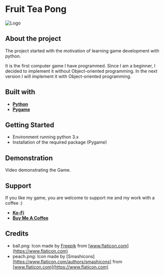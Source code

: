 
# Fruit Tea Pong

![Logo](https://www.webhawk-design.com/wp-content/uploads/Fruit-Tea-Pong.jpg)



## About the project
The project started with the motivation of learning game development with python. 

It is the first computer game I have programmed. Since I am a beginner, I decided to implement it without Object-oriented programming. In the next version I will implement it with Object-oriented programming.


## Built with

- [**Python**](https://www.python.org)
- [**Pygame**](https://www.pygame.org)


## Getting Started

- Environment running python 3.x
- Installation of the required package (Pygame)

## Demonstration

Video demonstrating the Game.



## Support

If you like my game, you are welcome to support me and my work with a coffee :)

- [**Ko-Fi**](https://www.ko-fi.com/lovecoffeeandcoding)
- [**Buy Me A Coffee**](https://www.buymeacoffee.com/lovecoffeeandcoding)


## Credits
- ball.png: Icon made by [Freepik](https://www.flaticon.com/authors/freepik) from [www.flaticon.com](https://www.flaticon.com)
- peach.png: Icon made by [Smashicons][https://www.flaticon.com/authors/smashicons] from [www.flaticon.com](https://www.flaticon.com)
